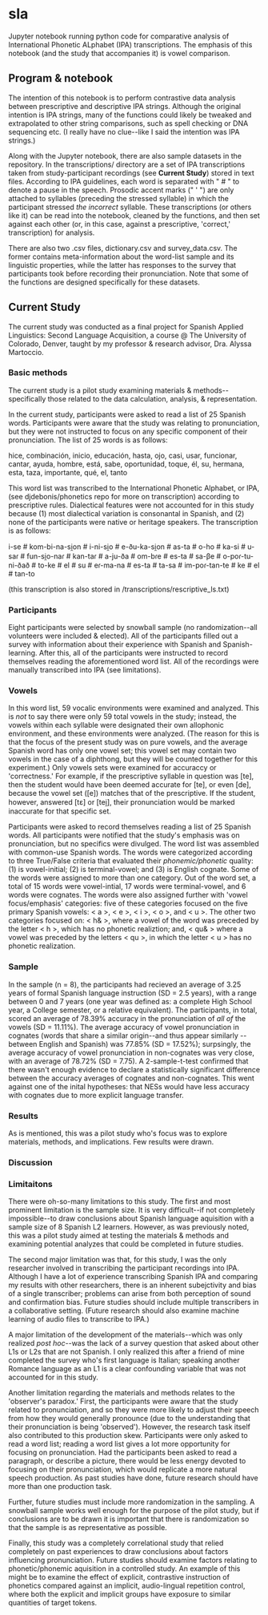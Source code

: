 # sla
Jupyter notebook running python code for comparative analysis of International Phonetic ALphabet (IPA) transcriptions.
The emphasis of this notebook (and the study that accompanies it) is vowel comparison.

## Program & notebook

The intention of this notebook is to perform contrastive data analysis between prescriptive and descriptive IPA strings. Although the original intention is IPA strings, many of the functions could likely be tweaked and extrapolated to other string comparisons, such as spell checking or DNA sequencing etc. (I really have no clue--like I said the intention was IPA strings.)

Along with the Jupyter notebook, there are also sample datasets in the repository. In the transcriptions/ directory are a set of IPA transcriptions taken from study-participant recordings (see **Current Study**) stored in text files. According to IPA guidelines, each word is separated with " # " to denote a pause in the speech. Prosodic accent marks (" ' ") are only attached to syllables (preceding the stressed syllable) in which the participant stressed *the incorrect* syllable. These transcriptions (or others like it) can be read into the notebook, cleaned by the functions, and then set against each other (or, in this case, against a prescriptive, 'correct,' transcription) for analysis.

There are also two .csv files, dictionary.csv and survey_data.csv. The former contains meta-information about the word-list sample and its linguistic properties, while the latter has responses to the survey that participants took before recording their pronunciation. Note that some of the functions are designed specifically for these datasets.

## Current Study

The current study was conducted as a final project for Spanish Applied Linguistics: Second Language Acquisition, a course @ The University of Colorado, Denver, taught by my professor & research advisor, Dra. Alyssa Martoccio.

### Basic methods

The current study is a pilot study examining materials & methods--specifically those related to the data calculation, analysis, & representation.

In the current study, participants were asked to read a list of 25 Spanish words. Participants were aware that the study was relating to pronunciation, but they were not instructed to focus on any specific component of their pronunciation. The list of 25 words is as follows: 

hice, combinación, inicio, educación, hasta, ojo, casi, usar, funcionar, cantar, ayuda, hombre, está, sabe, oportunidad, toque, él, su, hermana, esta, taza, importante, qué, el, tanto

This word list was transcribed to the International Phonetic Alphabet, or IPA, (see djdebonis/phonetics repo for more on transcription) according to prescriptive rules. Dialectical features were not accounted for in this study because (1) most dialectical variation is consonantal in Spanish, and (2) none of the participants were native or heritage speakers. The transcription is as follows:

i-se # kom-bi-na-si̯on # i-ni-si̯o # e-ðu-ka-si̯on # as-ta # o-ho # ka-si # u-saɾ # fun-si̯o-naɾ # kan-taɾ # a-ju-ða # om-bɾe # es-ta # sa-βe # o-poɾ-tu-ni-ðað # to-ke # el # su # eɾ-ma-na # es-ta # ta-sa # im-poɾ-tan-te # ke # el # tan-to

(this transcription is also stored in /transcriptions/rescriptive_ls.txt)

### Participants

Eight participants were selected by snowball sample (no randomization--all volunteers were included & elected). All of the participants filled out a survey with information about their experience with Spanish and Spanish-learning. After this, all of the participants were instructed to record themselves reading the aforementioned word list. All of the recordings were manually transcribed into IPA (see limitations).

### Vowels

In this word list, 59 vocalic environments were examined and analyzed. This is *not* to say there were only 59 total vowels in the study; instead, the vowels within each syllable were designated their own allophonic environment, and these environments were analyzed. (The reason for this is that the focus of the present study was on pure vowels, and the average Spanish word has only one vowel set; this vowel set may contain two vowels in the case of a diphthong, but they will be counted together for this experiment.) Only vowels sets were examined for accuraccy or 'correctness.' For example, if the prescriptive syllable in question was [te], then the student would have been deemed accurate for [te], or even [de], because the vowel set ([e]) matches that of the prescriptive. If the student, however, answered [tɛ] or [tei̯], their pronunciation would be marked inaccurate for that specific set.

Participants were asked to record themselves reading a list of 25 Spanish words. All participants were notified that the study's emphasis was on pronunciation, but no specifics were divulged. The word list was assembled with common-use Spanish words. The words were categorized according to three True/False criteria that evaluated their *phonemic/phonetic* quality: (1) is vowel-initial; (2) is terminal-vowel; and (3) is English cognate. Some of the words were assigned to more than one category. Out of the word set, a total of 15 words were vowel-intial, 17 words were terminal-vowel, and 6 words were cognates. The words were also assigned further with 'vowel focus/emphasis' categories: five of these categories focused on the five primary Spanish vowels: < a >, < e >, < i >, < o >, and < u >. The other two categories focused on: < h& >, where a vowel of the word was preceded by the letter < h >, which has no phonetic realiztion; and, < qu& > where a vowel was preceded by the letters < qu >, in which the letter < u > has no phonetic realization.

### Sample

In the sample (n = 8), the participants had recieved an average of 3.25 years of formal Spanish language instruction (SD = 2.5 years), with a range between 0 and 7 years (one year was defined as: a complete High School year, a College semester, or a relative equivalent). The participants, in total, scored an average of 78.39% accuracy in the pronunciation of *all of* the vowels (SD = 11.11%). The average accuracy of vowel pronunciation in cognates (words that share a similar origin--and thus appear similarly --between English and Spanish) was 77.85% (SD = 17.52%); surpsingly, the average accuracy of vowel pronunciation in non-cognates was very close, with an average of 78.72% (SD = 7.75). A 2-sample-t-test confirmed that there wasn't enough evidence to declare a statistically significant difference between the accuracy averages of cognates and non-cognates. This went against one of the inital hypotheses: that NESs would have less accuracy with cognates due to more explicit language transfer. 

### Results

As is mentioned, this was a pilot study who's focus was to explore materials, methods, and implications. Few results were drawn.


### Discussion

### Limitaitons

There were oh-so-many limitations to this study. The first and most prominent limitation is the sample size. It is very difficult--if not completely impossible--to draw conclusions about Spanish language aquisition with a sample size of 8 Spanish L2 learners. However, as was previously noted, this was a pilot study aimed at testing the materials & methods and examining potential analyzes that could be completed in future studies.

The second major limitation was that, for this study, I was the only researcher involved in transcribing the participant recordings into IPA. Although I have a lot of experience transcribing Spanish IPA and comparing my results with other researchers, there is an inherent subejctivity and bias of a single transcriber; problems can arise from both perception of sound and confirmation bias. Future studies should include multiple transcribers in a collaborative setting. (Future research should also examine machine learning of audio files to transcribe to IPA.)

A major limitation of the development of the materials--which was only realized *post hoc*--was the lack of a survey question that asked about other L1s or L2s that are not Spanish. I only realized this after a friend of mine completed the survey who's first language is Italian; speaking another Romance language as an L1 is a clear confounding variable that was not accounted for in this study.

Another limitation regarding the materials and methods relates to the 'observer's paradox.' First, the participants were aware that the study related to pronunciation, and so they were more likely to adjust their speech from how they would generally pronounce (due to the understanding that their pronunciation is being 'observed'). However, the research task itself also contributed to this production skew. Participants were only asked to read a word list; reading a word list gives a lot more opportunity for focusing on pronunciation. Had the participants been asked to read a paragraph, or describe a picture, there would be less energy devoted to focusing on their pronunciation, which would replicate a more natural speech production. As past studies have done, future research should have more than one production task.

Further, future studies must include more randomization in the sampling. A snowball sample works well enough for the purpose of the pilot study, but if conclusions are to be drawn it is important that there is randomization so that the sample is as representative as possible. 

Finally, this study was a completely correlational study that relied completely on past experiences to draw conclusions about factors influencing pronunciation. Future studies should examine factors relating to phonetic/phonemic aquisition in a controlled study. An example of this might be to examine the effect of explicit, contrastive instruction of phonetics compared against an implicit, audio-lingual repetition control, where both the explicit and implicit groups have exposure to similar quantities of target tokens.

